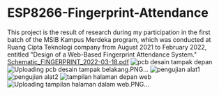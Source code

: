 # ESP8266-Fingerprint-Attendance
This project is the result of research during my participation in the first batch of the MSIB Kampus Merdeka program, which was conducted at Ruang Cipta Teknologi company from August 2021 to February 2022, entitled "Design of a Web-Based Fingerprint Attendance System."
[Schematic_FINGERPRINT_2022-03-18.pdf](https://github.com/yosiasruliano98/ESP8266-Fingerprint-Attendance/files/12095436/Schematic_FINGERPRINT_2022-03-18.pdf)
![pcb desain tampak depan](https://github.com/yosiasruliano98/ESP8266-Fingerprint-Attendance/assets/139975558/02ddc6d6-44ef-4dea-9225-e96a5b4b9110)
![Uploading pcb desain tampak belakang.PNG…]()
![pengujian alat1](https://github.com/yosiasruliano98/ESP8266-Fingerprint-Attendance/assets/139975558/549f4291-e8ca-4952-9965-a6414bb371d9)
![pengujian alat2](https://github.com/yosiasruliano98/ESP8266-Fingerprint-Attendance/assets/139975558/65068824-1ad9-4723-9f27-87cadb9cf7ba)
![tampilan halaman depan web](https://github.com/yosiasruliano98/ESP8266-Fingerprint-Attendance/assets/139975558/17513b16-75e1-4275-8031-ebea0085485e)
![Uploading tampilan halaman dalam web.PNG…]()

